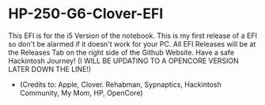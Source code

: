 # HP-250-G6-Clover-EFI
This EFI is for the i5 Version of the notebook. This is my first release of a EFI so don't be alarmed if it doesn't work for your PC. All EFI Releases will be at the Releases Tab on the right side of the Github Website. Have a safe Hackintosh Journey! (I WILL BE UPDATING TO A OPENCORE VERSION LATER DOWN THE LINE!)
- (Credits to: Apple, Clover. Rehabman, Sypnaptics, Hackintosh Community, My Mom, HP, OpenCore)
